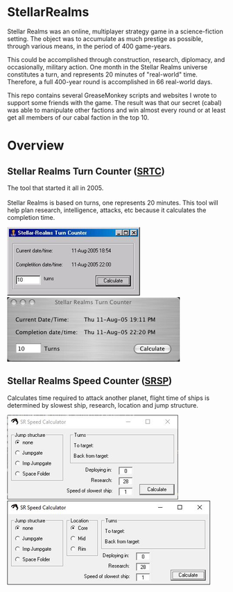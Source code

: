 # StellarRealms


Stellar Realms was an online, multiplayer strategy game in a science-fiction setting. The object was to accumulate as much prestige as possible, through various means, in the period of 400 game-years.

This could be accomplished through construction, research, diplomacy, and occasionally, military action. One month in the Stellar Realms universe constitutes a turn, and represents 20 minutes of "real-world" time. Therefore, a full 400-year round is accomplished in 66 real-world days.

This repo contains several GreaseMonkey scripts and websites I wrote to support some friends with the game. The result was that our secret (cabal) was able to manipulate other factions and win almost every round or at least get all members of our cabal faction in the top 10.

# Overview

## Stellar Realms Turn Counter ([SRTC](https://github.com/nagten/StellarRealms/tree/master/DEV/VB/SRTC))

The tool that started it all in 2005.<br><br>
Stellar Realms is based on turns, one represents 20 minutes. This tool will help plan research, intelligence, attacks, etc because it calculates the completion time.

![SRTCPC](/images/SRTC/SRTC_PC.jpg)<br>
![SRTCMAc](images/SRTC/SRTC_Mac.jpg)

## Stellar Realms Speed Counter ([SRSP](https://github.com/nagten/StellarRealms/tree/master/DEV/VB/SRSP))

Calculates time required to attack another planet, flight time of ships is determined by slowest ship, research, location and jump structure.

![SRSP](/images/SRSP/SRSP.jpg)<br>
![SRSP2](/images/SRSP/SRSPLocation.jpg)
